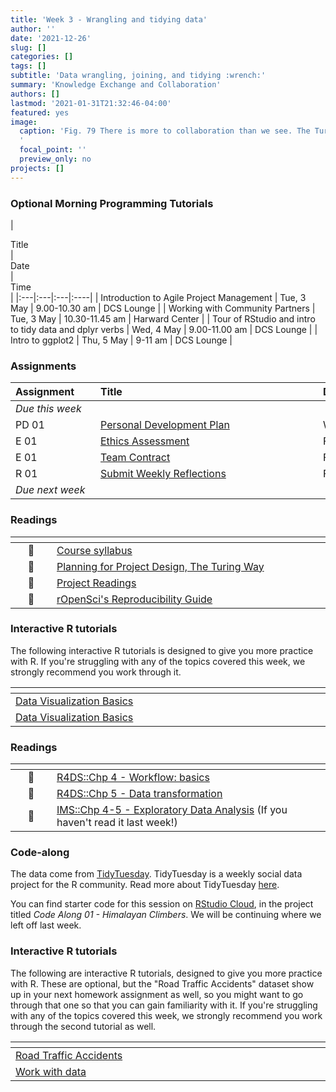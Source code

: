 ```yaml
---
title: 'Week 3 - Wrangling and tidying data'
author: ''
date: '2021-12-26'
slug: []
categories: []
tags: []
subtitle: 'Data wrangling, joining, and tidying :wrench:'
summary: 'Knowledge Exchange and Collaboration'
authors: []
lastmod: '2021-01-31T21:32:46-04:00'
featured: yes
image:
  caption: 'Fig. 79 There is more to collaboration than we see. The Turing Way project illustration by Scriberia. Used under a CC-BY 4.0 licence. DOI: 10.5281/zenodo.3332807. Weblink: https://the-turing-way.netlify.app/_images/collaboration.jpg
  '
  focal_point: ''
  preview_only: no
projects: []
---
```




### Optional Morning Programming Tutorials

 | <div style="width:340px;text-align:left">Title</div> | <div style="width:200px;text-align:left">Date</div> |  <div style="width:120px;text-align:left">Time </div> |
|:---|:---|:---|:----|
| Introduction to Agile Project Management | Tue, 3 May | 9.00-10.30 am | DCS Lounge |
| Working with Community Partners | Tue, 3 May | 10.30-11.45 am |  Harward Center |
| Tour of RStudio and intro to tidy data and dplyr verbs | Wed, 4 May | 9.00-11.00 am | DCS Lounge |
| Intro to ggplot2  | Thu, 5 May | 9-11 am |  DCS Lounge |

### Assignments

| <div style="width:120px;text-align:left">Assignment</div> | <div style="width:340px;text-align:left">Title</div> | <div style="width:200px;text-align:left">Due</div> |
|:---|:---|:---|
| *Due this week* | | |
| PD 01 | [Personal Development Plan](https://lyceum.bates.edu/login/index.php) | Wed, 6 May, 23:59 EST |
| E 01 | [Ethics Assessment](https://lyceum.bates.edu/login/index.php) | Fri, 8 May, 23:59 EST |
| E 01 | [Team Contract](https://lyceum.bates.edu/login/index.php) | Fri, 8 May, 23:59 EST |
| R 01 | [Submit Weekly Reflections](https://lyceum.bates.edu/login/index.php) | Fri, 8 May, 23:59 EST |
| *Due next week* | | |


### Readings

| <div style="width:50px"></div>  | <div style="width:420px"></div>  |  <div style="width:200px"></div> |
|:---:|:---|:---:|
| :page_facing_up: | [Course syllabus](/#syllabus) | **Required** | 
| :open_book: | [Planning for Project Design, The Turing Way](https://the-turing-way.netlify.app/project-design/pd-overview/pd-overview-planning.html) | **Required** |
| :page_facing_up: | [Project Readings](/#projects) | **Required** |
| :page_facing_up: | [rOpenSci's Reproducibility Guide](https://ropensci.github.io/reproducibility-guide/sections/introduction/) | Optional |

### Interactive R tutorials

The following interactive R tutorials is designed to give you more practice with R. If you're struggling with any of the topics covered this week, we strongly recommend you work through it.

|  <div style="width:480px"></div>  |  <div style="width:200px"></div>  |
|:---|:---|
| [Data Visualization Basics](https://rstudio.cloud/learn/primers/1.1) | Extra practice |
| [Data Visualization Basics](https://rstudio.cloud/learn/primers/1.1) | Extra practice |


### Readings

| <div style="width:50px"></div>  | <div style="width:420px"></div>  |  <div style="width:200px"></div> |
|:---:|:---|:---:|
| :open_book: | [R4DS::Chp 4 - Workflow: basics](https://r4ds.had.co.nz/workflow-basics.html) | **Required** |
| :open_book: | [R4DS::Chp 5 - Data transformation](https://r4ds.had.co.nz/transform.html) | **Required** |
| :open_book: | [IMS::Chp 4-5 - Exploratory Data Analysis](https://openintro-ims.netlify.app/explore-categorical.html) (If you haven't read it last week!) | **Required** |

### Code-along

The data come from [TidyTuesday](https://github.com/rfordatascience/tidytuesday/blob/master/data/2020/2020-09-22/readme.md). TidyTuesday is a weekly social data project for the R community. Read more about TidyTuesday [here](https://github.com/rfordatascience/tidytuesday). 

You can find starter code for this session on [RStudio Cloud](https://rstudio.cloud/), in the project titled *Code Along 01 - Himalayan Climbers*. We will be continuing where we left off last week.


### Interactive R tutorials

The following are interactive R tutorials, designed to give you more practice with R. These are optional, but the "Road Traffic Accidents" dataset show up in your next homework assignment as well, so you might want to go through that one so that you can gain familiarity with it. If you're struggling with any of the topics covered this week, we strongly recommend you work through the second tutorial as well.

|  <div style="width:480px"></div>  |  <div style="width:200px"></div>  |
|:---|:---|
| [Road Traffic Accidents](https://minecr.shinyapps.io/dsbox-02-accidents/) | Related to HW 03 |
| [Work with data](https://rstudio.cloud/learn/primers/2)         | Extra practice   |
